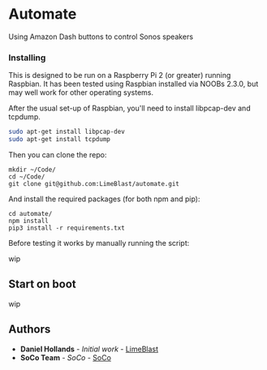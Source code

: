 # Automate

Using Amazon Dash buttons to control Sonos speakers

### Installing

This is designed to be run on a Raspberry Pi 2 (or greater) running Raspbian. It has been tested using Raspbian installed via NOOBs 2.3.0, but may well work for other operating systems.

After the usual set-up of Raspbian, you'll need to install libpcap-dev and tcpdump.

```bash
sudo apt-get install libpcap-dev
sudo apt-get install tcpdump
```

Then you can clone the repo:

```
mkdir ~/Code/
cd ~/Code/
git clone git@github.com:LimeBlast/automate.git
```

And install the required packages (for both npm and pip):

```
cd automate/
npm install
pip3 install -r requirements.txt
```

Before testing it works by manually running the script:

wip

## Start on boot

wip

## Authors

* **Daniel Hollands** - *Initial work* - [LimeBlast](https://github.com/LimeBlast)
* **SoCo Team** - *SoCo* - [SoCo](https://github.com/orgs/SoCo/people)
